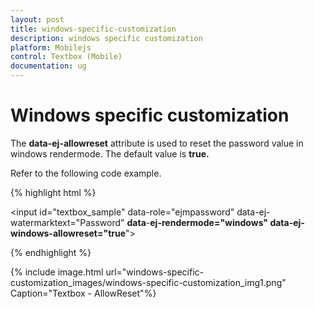 ```yaml
---
layout: post
title: windows-specific-customization
description: windows specific customization
platform: Mobilejs
control: Textbox (Mobile)
documentation: ug
---
```


# Windows specific customization

The **data-ej-allowreset** attribute is used to reset the password value in windows rendermode. The default value is **true.**

Refer to the following code example.

{% highlight html %}


<input id="textbox_sample" data-role="ejmpassword" data-ej-watermarktext="Password" **data**-**ej-rendermode="windows" data-ej-windows-allowreset="true**">



{% endhighlight %}



{% include image.html url="windows-specific-customization_images/windows-specific-customization_img1.png" Caption="Textbox - AllowReset"%}

